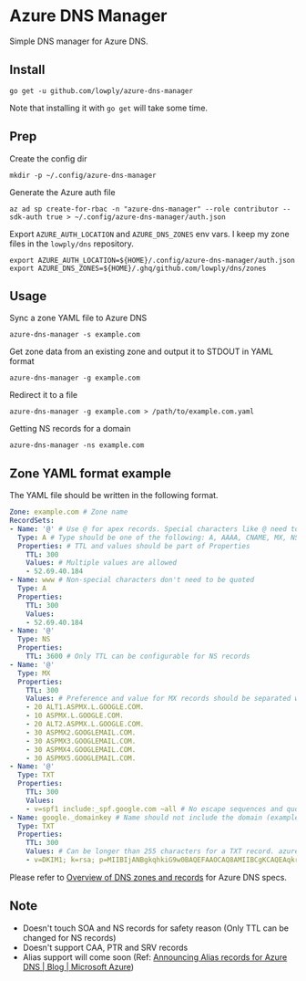 # Azure DNS Manager

Simple DNS manager for Azure DNS.

## Install

```
go get -u github.com/lowply/azure-dns-manager
```

Note that installing it with `go get` will take some time.

## Prep

Create the config dir

```
mkdir -p ~/.config/azure-dns-manager
```

Generate the Azure auth file

```
az ad sp create-for-rbac -n "azure-dns-manager" --role contributor --sdk-auth true > ~/.config/azure-dns-manager/auth.json
```

Export `AZURE_AUTH_LOCATION` and `AZURE_DNS_ZONES` env vars. I keep my zone files in the `lowply/dns` repository.

```
export AZURE_AUTH_LOCATION=${HOME}/.config/azure-dns-manager/auth.json
export AZURE_DNS_ZONES=${HOME}/.ghq/github.com/lowply/dns/zones
```

## Usage


Sync a zone YAML file to Azure DNS

```
azure-dns-manager -s example.com
```

Get zone data from an existing zone and output it to STDOUT in YAML format

```
azure-dns-manager -g example.com
```

Redirect it to a file

```
azure-dns-manager -g example.com > /path/to/example.com.yaml
``` 

Getting NS records for a domain

```
azure-dns-manager -ns example.com
```

## Zone YAML format example

The YAML file should be written in the following format.

```yaml
Zone: example.com # Zone name
RecordSets:
- Name: '@' # Use @ for apex records. Special characters like @ need to be quoted
  Type: A # Type should be one of the following: A, AAAA, CNAME, MX, NS, TXT
  Properties: # TTL and values should be part of Properties
    TTL: 300
    Values: # Multiple values are allowed
    - 52.69.40.184
- Name: www # Non-special characters don't need to be quoted
  Type: A
  Properties:
    TTL: 300
    Values:
    - 52.69.40.184
- Name: '@'
  Type: NS
  Properties:
    TTL: 3600 # Only TTL can be configurable for NS records
- Name: '@'
  Type: MX
  Properties:
    TTL: 300
    Values: # Preference and value for MX records should be separated with a single space
    - 20 ALT1.ASPMX.L.GOOGLE.COM.
    - 10 ASPMX.L.GOOGLE.COM.
    - 20 ALT2.ASPMX.L.GOOGLE.COM.
    - 30 ASPMX2.GOOGLEMAIL.COM.
    - 30 ASPMX3.GOOGLEMAIL.COM.
    - 30 ASPMX4.GOOGLEMAIL.COM.
    - 30 ASPMX5.GOOGLEMAIL.COM.
- Name: '@'
  Type: TXT
  Properties:
    TTL: 300
    Values:
    - v=spf1 include:_spf.google.com ~all # No escape sequences and quotes are needed for TXT records
- Name: google._domainkey # Name should not include the domain (example.com in this example)
  Type: TXT
  Properties:
    TTL: 300
    Values: # Can be longer than 255 characters for a TXT record. azure-dns-manager will split it into multiple values on Azure DNS
    - v=DKIM1; k=rsa; p=MIIBIjANBgkqhkiG9w0BAQEFAAOCAQ8AMIIBCgKCAQEAqkrDM1GCBFzxlZAzwzgdGp4s4cEZUCA0o0uJFlflQvW05VYvTFocf3Zfp9QCT4lsPoBrAPjrLc3RzroAkvDmNCNCJPg/U7mwuJRg+wYF/qHy6Dlp7djsXzOY833PjIMBBfZsMuF8HHsPmvvLSbWlCft4rscV8vV185/5idR0wUmZEcmmG2SJJxJMC667465s8s4wONFR5lsTOqVMCZ0TRKnBB2XbexfdzXNFdOkwF+V1XBNoNMNVKrcyJDb16JR5omfQRcIjV3sFAdPQ5DMwfCR/qcshW+33b4xOHh85+V5N+cnzEVzQqLm+lwDZnIehkSL6nvKmIwqg/w6Epk7FTwIDAQAB
```

Please refer to [Overview of DNS zones and records](https://docs.microsoft.com/en-us/azure/dns/dns-zones-records) for Azure DNS specs.

## Note

- Doesn't touch SOA and NS records for safety reason (Only TTL can be changed for NS records)
- Doesn't support CAA, PTR and SRV records
- Alias support will come soon (Ref: [Announcing Alias records for Azure DNS | Blog | Microsoft Azure](https://azure.microsoft.com/en-us/blog/announcing-alias-records-for-azure-dns/))
